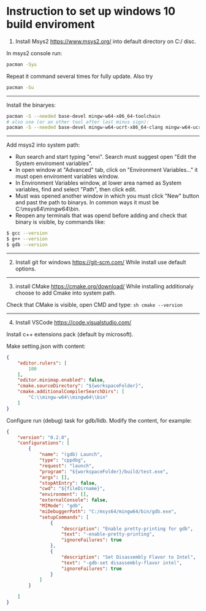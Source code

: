 # Instruction to set up windows 10 build enviroment

1. Install Msys2 https://www.msys2.org/ into default directory on C:/ disc.

In msys2 console run:

```sh
pacman -Syu
```
Repeat it command several times for fully update.
Also try

```sh
pacman -Su
```

---

Install the binaryes:

```sh
pacman -S --needed base-devel mingw-w64-x86_64-toolchain
# also use (or an other tool after last minus sign):
pacman -S --needed base-devel mingw-w64-ucrt-x86_64-clang mingw-w64-ucrt-x86_64-lldb

```

---

Add msys2 into system path:
- Run search and start typing "envi". Search must suggest open "Edit the System enviroment variables".
- In open window at "Advanced" tab, click on "Environment Variables..." it must open enviroment variables window.
- In Environment Variables window, at lower area named as System variables, find and select "Path", then click edit.
- Must was opened another window in which you must click "New" button and past the path to binarys. In common ways it must be C:\msys64\mingw64\bin.
- Reopen any terminals that was opend before adding and check that binary is visible, by commands like:

```sh
$ gcc --version
$ g++ --version
$ gdb --version
```

---

2. Install git for windows https://git-scm.com/
While install use default options.

---

3. install CMake https://cmake.org/download/
While installing additionaly choose to add Cmake into system path.
	
Check that CMake is visible, open CMD and type:
		```sh cmake --version ```

---

4. Install VSCode https://code.visualstudio.com/

Install c++ extensions pack (default by microsoft).

Make setting.json with content:

```json
{
    "editor.rulers": [
        100
    ],
    "editor.minimap.enabled": false,
    "cmake.sourceDirectory": "${workspaceFolder}",
    "cmake.additionalCompilerSearchDirs": [
        "C:\\mingw-w64\\mingw64\\bin"
    ]
}
```

Configure run (debug) task for gdb/lldb. Modify the content, for example:

```json
{
    "version": "0.2.0",
    "configurations": [
        {
            "name": "(gdb) Launch",
            "type": "cppdbg",
            "request": "launch",
            "program": "${workspaceFolder}/build/test.exe",
            "args": [],
            "stopAtEntry": false,
            "cwd": "${fileDirname}",
            "environment": [],
            "externalConsole": false,
            "MIMode": "gdb",
            "miDebuggerPath": "C:/msys64/mingw64/bin/gdb.exe",
            "setupCommands": [
                {
                    "description": "Enable pretty-printing for gdb",
                    "text": "-enable-pretty-printing",
                    "ignoreFailures": true
                },
                {
                    "description": "Set Disassembly Flavor to Intel",
                    "text": "-gdb-set disassembly-flavor intel",
                    "ignoreFailures": true
                }
            ]
        }

    ]
}
```
